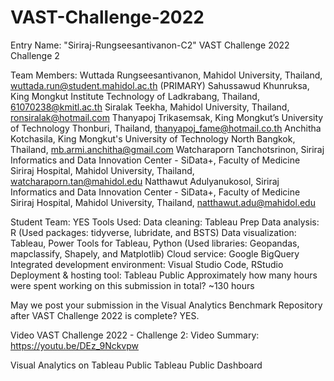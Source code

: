 # VAST-Challenge-2022

Entry Name:  "Siriraj-Rungseesantivanon-C2"
VAST Challenge 2022
Challenge 2
 
Team Members:
Wuttada Rungseesantivanon, Mahidol University, Thailand, wuttada.run@student.mahidol.ac.th (PRIMARY)
Sahussawud Khunruksa, King Mongkut Institute Technology of Ladkrabang, Thailand, 61070238@kmitl.ac.th 
Siralak Teekha, Mahidol University, Thailand, ronsiralak@hotmail.com
Thanyapoj Trikasemsak, King Mongkut’s University of Technology Thonburi, Thailand, thanyapoj_fame@hotmail.co.th
Anchitha Kotchasila, King Mongkut's University of Technology North Bangkok, Thailand, mb.armi.anchitha@gmail.com
Watcharaporn Tanchotsrinon, Siriraj Informatics and Data Innovation Center - SiData+, ​​Faculty of Medicine Siriraj Hospital, Mahidol University, Thailand, watcharaporn.tan@mahidol.edu 
Natthawut Adulyanukosol, Siriraj Informatics and Data Innovation Center - SiData+, ​​Faculty of Medicine Siriraj Hospital, Mahidol University, Thailand, natthawut.adu@mahidol.edu

Student Team:  YES
Tools Used:
Data cleaning: Tableau Prep
Data analysis: R (Used packages: tidyverse, lubridate, and BSTS)
Data visualization: Tableau, Power Tools for Tableau, Python (Used libraries: Geopandas, mapclassify,  Shapely, and Matplotlib)
Cloud service: Google BigQuery
Integrated development environment: Visual Studio Code, RStudio
Deployment & hosting tool: Tableau Public
Approximately how many hours were spent working on this submission in total?
~130 hours
 
May we post your submission in the Visual Analytics Benchmark Repository after VAST Challenge 2022 is complete? 
YES.
 
Video
VAST Challenge 2022 - Challenge 2: Video Summary: https://youtu.be/DEz_9Nckvpw

Visual Analytics on Tableau Public
Tableau Public Dashboard
